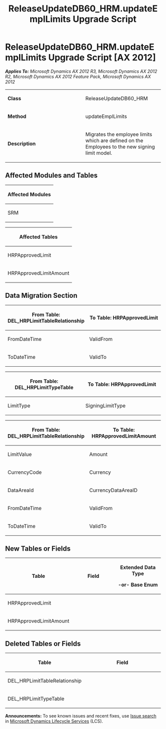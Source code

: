 ﻿---
title: ReleaseUpdateDB60_HRM.updateEmplLimits Upgrade Script
TOCTitle: ReleaseUpdateDB60_HRM.updateEmplLimits Upgrade Script
ms:assetid: b6d93d25-4fba-fffb-5293-df48078918e6
ms:mtpsurl: https://msdn.microsoft.com/en-us/library/JJ737032(v=AX.60)
ms:contentKeyID: 49710714
ms.date: 05/18/2015
mtps_version: v=AX.60
---

# ReleaseUpdateDB60\_HRM.updateEmplLimits Upgrade Script [AX 2012]


_**Applies To:** Microsoft Dynamics AX 2012 R3, Microsoft Dynamics AX 2012 R2, Microsoft Dynamics AX 2012 Feature Pack, Microsoft Dynamics AX 2012_

<table>
<colgroup>
<col style="width: 50%" />
<col style="width: 50%" />
</colgroup>
<tbody>
<tr class="odd">
<td><p><strong>Class</strong></p></td>
<td><p>ReleaseUpdateDB60_HRM</p></td>
</tr>
<tr class="even">
<td><p><strong>Method</strong></p></td>
<td><p>updateEmplLimits</p></td>
</tr>
<tr class="odd">
<td><p><strong>Description</strong></p></td>
<td><p>Migrates the employee limits which are defined on the Employees to the new signing limit model.</p></td>
</tr>
</tbody>
</table>


## Affected Modules and Tables

<table>
<colgroup>
<col style="width: 100%" />
</colgroup>
<thead>
<tr class="header">
<th><p>Affected Modules</p></th>
</tr>
</thead>
<tbody>
<tr class="odd">
<td><p>SRM</p></td>
</tr>
</tbody>
</table>


<table>
<colgroup>
<col style="width: 100%" />
</colgroup>
<thead>
<tr class="header">
<th><p>Affected Tables</p></th>
</tr>
</thead>
<tbody>
<tr class="odd">
<td><p>HRPApprovedLimit</p></td>
</tr>
<tr class="even">
<td><p>HRPApprovedLimitAmount</p></td>
</tr>
</tbody>
</table>


## Data Migration Section

<table>
<colgroup>
<col style="width: 50%" />
<col style="width: 50%" />
</colgroup>
<thead>
<tr class="header">
<th><p>From Table: DEL_HRPLimitTableRelationship</p></th>
<th><p>To Table: HRPApprovedLimit</p></th>
</tr>
</thead>
<tbody>
<tr class="odd">
<td><p>FromDateTime</p></td>
<td><p>ValidFrom</p></td>
</tr>
<tr class="even">
<td><p>ToDateTime</p></td>
<td><p>ValidTo</p></td>
</tr>
</tbody>
</table>


<table>
<colgroup>
<col style="width: 50%" />
<col style="width: 50%" />
</colgroup>
<thead>
<tr class="header">
<th><p>From Table: DEL_HRPLimitTypeTable</p></th>
<th><p>To Table: HRPApprovedLimit</p></th>
</tr>
</thead>
<tbody>
<tr class="odd">
<td><p>LimitType</p></td>
<td><p>SigningLimitType</p></td>
</tr>
</tbody>
</table>


<table>
<colgroup>
<col style="width: 50%" />
<col style="width: 50%" />
</colgroup>
<thead>
<tr class="header">
<th><p>From Table: DEL_HRPLimitTableRelationship</p></th>
<th><p>To Table: HRPApprovedLimitAmount</p></th>
</tr>
</thead>
<tbody>
<tr class="odd">
<td><p>LimitValue</p></td>
<td><p>Amount</p></td>
</tr>
<tr class="even">
<td><p>CurrencyCode</p></td>
<td><p>Currency</p></td>
</tr>
<tr class="odd">
<td><p>DataAreaId</p></td>
<td><p>CurrencyDataAreaID</p></td>
</tr>
<tr class="even">
<td><p>FromDateTime</p></td>
<td><p>ValidFrom</p></td>
</tr>
<tr class="odd">
<td><p>ToDateTime</p></td>
<td><p>ValidTo</p></td>
</tr>
</tbody>
</table>


## New Tables or Fields

<table>
<colgroup>
<col style="width: 33%" />
<col style="width: 33%" />
<col style="width: 33%" />
</colgroup>
<thead>
<tr class="header">
<th><p>Table</p></th>
<th><p>Field</p></th>
<th><p>Extended Data Type</p>
<p>-or- Base Enum</p></th>
</tr>
</thead>
<tbody>
<tr class="odd">
<td><p>HRPApprovedLimit</p></td>
<td><p></p></td>
<td><p></p></td>
</tr>
<tr class="even">
<td><p>HRPApprovedLimitAmount</p></td>
<td><p></p></td>
<td><p></p></td>
</tr>
</tbody>
</table>


## Deleted Tables or Fields

<table>
<colgroup>
<col style="width: 50%" />
<col style="width: 50%" />
</colgroup>
<thead>
<tr class="header">
<th><p>Table</p></th>
<th><p>Field</p></th>
</tr>
</thead>
<tbody>
<tr class="odd">
<td><p>DEL_HRPLimitTableRelationship</p></td>
<td><p></p></td>
</tr>
<tr class="even">
<td><p>DEL_HRPLimitTypeTable</p></td>
<td><p></p></td>
</tr>
</tbody>
</table>

  
**Announcements:** To see known issues and recent fixes, use [Issue search](http://go.microsoft.com/fwlink/?linkid=389258) in [Microsoft Dynamics Lifecycle Services](http://go.microsoft.com/fwlink/?linkid=306505) (LCS).

